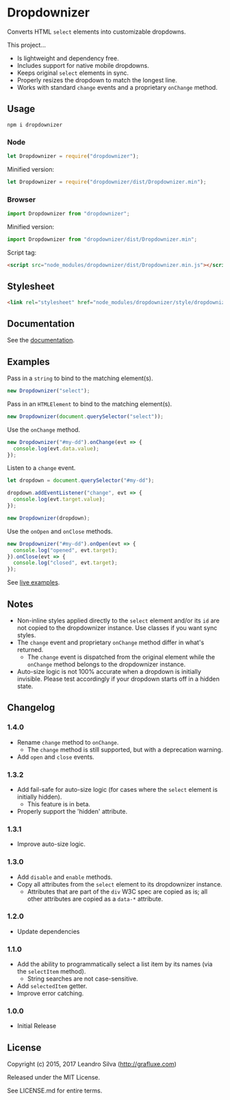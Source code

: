 # Dropdownizer

Converts HTML `select` elements into customizable dropdowns.

This project...

- Is lightweight and dependency free.
- Includes support for native mobile dropdowns.
- Keeps original `select` elements in sync.
- Properly resizes the dropdown to match the longest line.
- Works with standard `change` events and a proprietary `onChange` method.

## Usage

`npm i dropdownizer`

### Node

```javascript
let Dropdownizer = require("dropdownizer");
```

Minified version:

```javascript
let Dropdownizer = require("dropdownizer/dist/Dropdownizer.min");
```

### Browser

```javascript
import Dropdownizer from "dropdownizer";
```

Minified version:

```javascript
import Dropdownizer from "dropdownizer/dist/Dropdownizer.min";
```

Script tag:

```html
<script src="node_modules/dropdownizer/dist/Dropdownizer.min.js"></script>
```

## Stylesheet

```html
<link rel="stylesheet" href="node_modules/dropdownizer/style/dropdownizer.css">
```

## Documentation

See the [documentation](http://grafluxe.com/o/doc/dropdownizer/Dropdownizer.html).

## Examples

Pass in a `string` to bind to the matching element(s).

```javascript
new Dropdownizer("select");
```

Pass in an `HTMLElement` to bind to the matching element(s).

```javascript
new Dropdownizer(document.querySelector("select"));
```

Use the `onChange` method.

```javascript
new Dropdownizer("#my-dd").onChange(evt => {
  console.log(evt.data.value);
});
```

Listen to a `change` event.

```javascript
let dropdown = document.querySelector("#my-dd");

dropdown.addEventListener("change", evt => {
  console.log(evt.target.value);
});

new Dropdownizer(dropdown);
```

Use the `onOpen` and `onClose` methods.

```javascript
new Dropdownizer("#my-dd").onOpen(evt => {
  console.log("opened", evt.target);
}).onClose(evt => {
  console.log("closed", evt.target);
});
```

See [live examples](http://grafluxe.com/o/doc/dropdownizer/example).

## Notes

- Non-inline styles applied directly to the `select` element and/or its `id` are not copied to the dropdownizer instance. Use classes if you want sync styles.
- The `change` event and proprietary `onChange` method differ in what's returned.
  - The `change` event is dispatched from the original element while the `onChange` method belongs to the dropdownizer instance.
- Auto-size logic is not 100% accurate when a dropdown is initially invisible. Please test accordingly if your dropdown starts off in a hidden state.

## Changelog

### 1.4.0

- Rename `change` method to `onChange`.
  - The `change` method is still supported, but with a deprecation warning.
- Add `open` and `close` events.

### 1.3.2

- Add fail-safe for auto-size logic (for cases where the `select` element is initially hidden).
  - This feature is in beta.
- Properly support the 'hidden' attribute.

### 1.3.1

- Improve auto-size logic.

### 1.3.0

- Add `disable` and `enable` methods.
- Copy all attributes from the `select` element to its dropdownizer instance.
  - Attributes that are part of the `div` W3C spec are copied as is; all other attributes are copied as a `data-*` attribute.

### 1.2.0

- Update dependencies

### 1.1.0

- Add the ability to programmatically select a list item by its names (via the `selectItem` method).
  - String searches are not case-sensitive.
- Add `selectedItem` getter.
- Improve error catching.

### 1.0.0

- Initial Release

## License

Copyright (c) 2015, 2017 Leandro Silva (http://grafluxe.com)

Released under the MIT License.

See LICENSE.md for entire terms.
